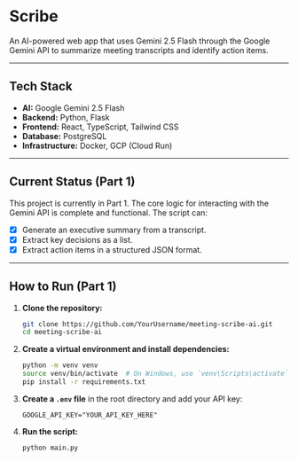 # Scribe

An AI-powered web app that uses Gemini 2.5 Flash through the Google Gemini API to summarize meeting transcripts and identify action items.

---

## Tech Stack

*   **AI:** Google Gemini 2.5 Flash
*   **Backend:** Python, Flask
*   **Frontend:** React, TypeScript, Tailwind CSS
*   **Database:** PostgreSQL
*   **Infrastructure:** Docker, GCP (Cloud Run)

---

## Current Status (Part 1)

This project is currently in Part 1. The core logic for interacting with the Gemini API is complete and functional. The script can:
- [x] Generate an executive summary from a transcript.
- [x] Extract key decisions as a list.
- [x] Extract action items in a structured JSON format.

---

## How to Run (Part 1)

1.  **Clone the repository:**
    ```bash
    git clone https://github.com/YourUsername/meeting-scribe-ai.git
    cd meeting-scribe-ai
    ```

2.  **Create a virtual environment and install dependencies:**
    ```bash
    python -m venv venv
    source venv/bin/activate  # On Windows, use `venv\Scripts\activate`
    pip install -r requirements.txt
    ```

3.  **Create a `.env` file** in the root directory and add your API key:
    ```
    GOOGLE_API_KEY="YOUR_API_KEY_HERE"
    ```

4.  **Run the script:**
    ```bash
    python main.py
    ```

